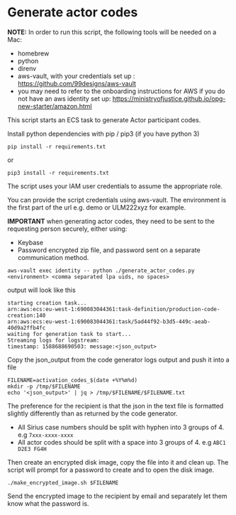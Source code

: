 # Generate actor codes

**NOTE:** In order to run this script, the following tools will be needed on a Mac:

- homebrew
- python
- direnv
- aws-vault, with your credentials set up : <https://github.com/99designs/aws-vault>
- you may need to refer to the onboarding instructions for AWS if you do not have an aws identity set up: <https://ministryofjustice.github.io/opg-new-starter/amazon.html>

This script starts an ECS task to generate Actor participant codes.

Install python dependencies with pip / pip3 (if you have python 3)

``` shell
pip install -r requirements.txt
```

or

```shell
pip3 install -r requirements.txt
```

The script uses your IAM user credentials to assume the appropriate role.

You can provide the script credentials using aws-vault.
The environment is the first part of the url e.g. demo or ULM222xyz for example.

**IMPORTANT** when generating actor codes, they need to be sent to the requesting person securely, either using:

- Keybase
- Password encrypted zip file, and password sent on a separate communication method.

``` shell
aws-vault exec identity -- python ./generate_actor_codes.py <environment> <comma separated lpa uids, no spaces>
```

output will look like this

``` log
starting creation task...
arn:aws:ecs:eu-west-1:690083044361:task-definition/production-code-creation:140
arn:aws:ecs:eu-west-1:690083044361:task/5ad44f92-b3d5-449c-aeab-40d9a2ffb4fc
waiting for generation task to start...
Streaming logs for logstream:
timestamp: 1588688690503: message:<json_output>
```

Copy the json_output from the code generator logs output and push it into a file

``` shell
FILENAME=activation_codes_$(date +%Y%m%d)
mkdir -p /tmp/$FILENAME
echo '<json_output>' | jq > /tmp/$FILENAME/$FILENAME.txt
```

The preference for the recipient is that the json in the text file is formatted slightly differently than as returned by the code generator.

- All Sirius case numbers should be split with hyphen into 3 groups of 4. e.g `7xxx-xxxx-xxxx`
- All actor codes should be split with a space into 3 groups of 4. e.g `ABC1 D2E3 FG4H`

Then create an encrypted disk image, copy the file into it and clean up. The script will prompt for a password to create and to open the disk image.

``` shell
./make_encrypted_image.sh $FILENAME
```

Send the encrypted image to the recipient by email and separately let them know what the password is.
